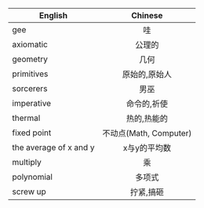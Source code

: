 | English       | Chinese       |
| ------------- |:-------------:|
| gee           | 哇             |
| axiomatic     | 公理的         |
| geometry      | 几何         |
| primitives    | 原始的,原始人   |
| sorcerers     | 男巫           |
| imperative    | 命令的,祈使     |
| thermal       | 热的,热能的     |
| fixed point   | 不动点(Math, Computer) |
| the average of x and y   | x与y的平均数 |
| multiply      | 乘            |
| polynomial    | 多项式         |
| screw up      | 拧紧,搞砸      |